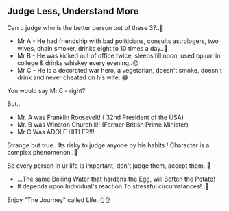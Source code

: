 <!-- title: Judgement exhaustion  -->

## Judge Less, Understand More

Can u judge who is the better person out of these 3?..🤔

- Mr A - He had friendship with bad politicians, consults astrologers, two wives, chain smoker, drinks eight to 10 times a day..🤨
- Mr B - He was kicked out of office twice, sleeps till noon, used opium in college & drinks whiskey every evening..😟
- Mr C - He is a decorated war hero, a vegetarian, doesn't smoke, doesn't drink  and never cheated on his wife..😁

You would say Mr.C - right?

But..
- Mr. A was Franklin Roosevelt! ( 32nd President of the USA) 
- Mr. B was Winston Churchill!! (Former British Prime Minister)
- Mr C Was ADOLF HITLER!!! 

Strange but true..
Its risky to judge anyone by his habits ! Character is a complex phenomenon..🤗

So every person in ur life is important, don't judge them, accept them..🤪 
  - ...The same Boiling Water that hardens the Egg, will Soften the Potato!
  - It depends upon Individual's reaction To stressful circumstances!..🤔

Enjoy "The Journey" called Life..👆👌
